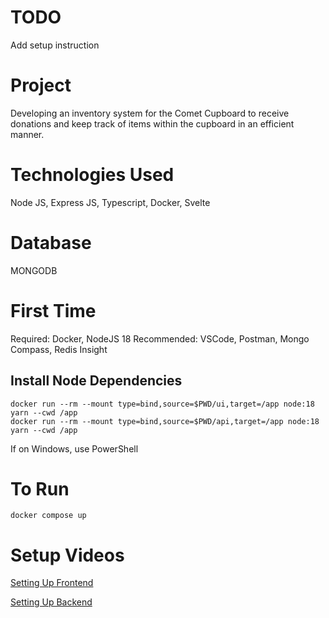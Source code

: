 # TODO
Add setup instruction

# Project
Developing an inventory system for the Comet Cupboard to receive donations and keep track of items within the cupboard in an efficient manner.

# Technologies Used
Node JS, Express JS, Typescript, Docker, Svelte

# Database
MONGODB

# First Time
Required: Docker, NodeJS 18
Recommended: VSCode, Postman, Mongo Compass, Redis Insight

## Install Node Dependencies
```
docker run --rm --mount type=bind,source=$PWD/ui,target=/app node:18 yarn --cwd /app
docker run --rm --mount type=bind,source=$PWD/api,target=/app node:18 yarn --cwd /app
```
If on Windows, use PowerShell
# To Run
```
docker compose up
```

# Setup Videos
[Setting Up Frontend](https://www.youtube.com/watch?v=A4s-K06qc6k)

[Setting Up Backend](https://www.youtube.com/watch?v=dbjJGCbxj7M)
